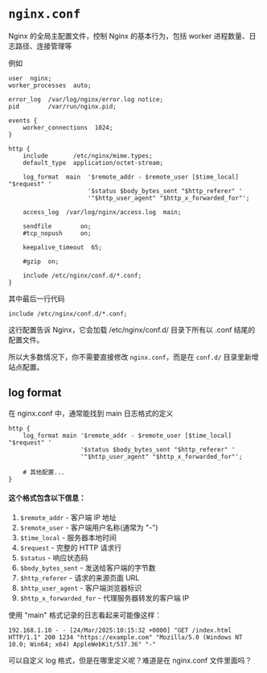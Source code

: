 # `nginx.conf`

Nginx 的全局主配置文件，控制 Nginx 的基本行为，包括 worker 进程数量、日志路径、连接管理等

例如

```nginx
user  nginx;
worker_processes  auto;

error_log  /var/log/nginx/error.log notice;
pid        /var/run/nginx.pid;

events {
    worker_connections  1024;
}

http {
    include       /etc/nginx/mime.types;
    default_type  application/octet-stream;

    log_format  main  '$remote_addr - $remote_user [$time_local] "$request" '
                      '$status $body_bytes_sent "$http_referer" '
                      '"$http_user_agent" "$http_x_forwarded_for"';

    access_log  /var/log/nginx/access.log  main;

    sendfile        on;
    #tcp_nopush     on;

    keepalive_timeout  65;

    #gzip  on;

    include /etc/nginx/conf.d/*.conf;
}
```

其中最后一行代码

```nginx
include /etc/nginx/conf.d/*.conf;
```

这行配置告诉 Nginx，它会加载 /etc/nginx/conf.d/ 目录下所有以 .conf 结尾的配置文件。

所以大多数情况下，你不需要直接修改 `nginx.conf`，而是在 `conf.d/` 目录里新增站点配置。



## log format

在 nginx.conf 中，通常能找到 main 日志格式的定义

```nginx
http {
    log_format main '$remote_addr - $remote_user [$time_local] "$request" '
                    '$status $body_bytes_sent "$http_referer" '
                    '"$http_user_agent" "$http_x_forwarded_for"';

    # 其他配置...
}
```

#### 这个格式包含以下信息：

1. `$remote_addr` - 客户端 IP 地址
2. `$remote_user` - 客户端用户名称(通常为 "-")
3. `$time_local` - 服务器本地时间
4. `$request` - 完整的 HTTP 请求行
5. `$status` - 响应状态码
6. `$body_bytes_sent` - 发送给客户端的字节数
7. `$http_referer` - 请求的来源页面 URL
8. `$http_user_agent` - 客户端浏览器标识
9. `$http_x_forwarded_for` - 代理服务器转发的客户端 IP

使用 "main" 格式记录的日志看起来可能像这样：

```log
192.168.1.10 - - [24/Mar/2025:10:15:32 +0000] "GET /index.html HTTP/1.1" 200 1234 "https://example.com" "Mozilla/5.0 (Windows NT 10.0; Win64; x64) AppleWebKit/537.36" "-"
```

可以自定义 log 格式，但是在哪里定义呢？难道是在 nginx.conf 文件里面吗？